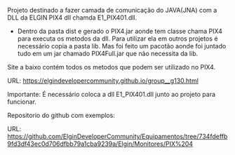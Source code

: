 Projeto destinado a fazer camada de comunicação do JAVA(JNA) com a DLL da ELGIN PIX4 dll chamda E1_PIX401.dll.

- Dentro da pasta dist e gerado o PIX4.jar aonde tem classe chama PIX4 para executa os metodos da dll. Para utilizar ela em outros projetos é necessário copia a pasta lib. Mas foi feito um pacotão aonde foi juntado tudo em um jar chamado PIX4Full.jar que não necessita da lib.

Site a baixo contém todos os metodos que podem ser utilizado no PIX4.

URL: https://elgindevelopercommunity.github.io/group__g130.html


Importante: É necessário coloca a dll E1_PIX401.dll junto ao projeto para funcionar.

Repositorio do github com exemplos:

URL: https://github.com/ElginDeveloperCommunity/Equipamentos/tree/734fdeffb9fd3df43ec0d706dfbb79a1cba9239a/Elgin/Monitores/PIX%204
